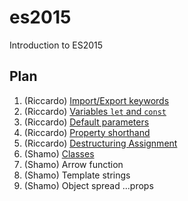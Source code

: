 # es2015

Introduction to ES2015

## Plan

1. (Riccardo) [Import/Export keywords](Import-and-Export)
2. (Riccardo) [Variables `let` and `const`](Variables-let-and-const)
3. (Riccardo) [Default parameters](Default-Parameters)
4. (Riccardo) [Property shorthand](Property-Shorthand)
5. (Riccardo) [Destructuring Assignment](Restructuring-Assignment)
6. (Shamo) [Classes](Classes)
7. (Shamo) Arrow function
8. (Shamo) Template strings
9. (Shamo) Object spread ...props
